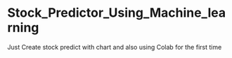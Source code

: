 # Stock_Predictor_Using_Machine_learning
Just Create stock predict with chart and also using Colab for the first time 
